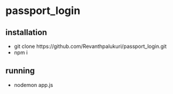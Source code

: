 # passport_login
<h2>installation</h2>
    <ul>
      <li>git clone https://github.com/Revanthpalukuri/passport_login.git</li>
      <li>npm i</li>
    </ul>
<h2>running</h2>
    <ul>
      <li>nodemon app.js</li>
    </ul>
